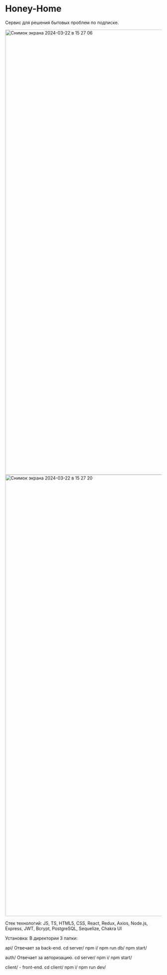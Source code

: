 # Honey-Home
Сервис для решения бытовых проблем по подписке.

<img width="1426" alt="Снимок экрана 2024-03-22 в 15 27 06" src="https://github.com/NoRm08/Honey-Home/assets/120987793/11027e37-d965-446b-be4b-3fc319953022">

<img width="1414" alt="Снимок экрана 2024-03-22 в 15 27 20" src="https://github.com/NoRm08/Honey-Home/assets/120987793/e3353c4e-7835-45d5-a4dd-69ea40159326">

Стек технологий:
JS, TS, HTML5, CSS, React, Redux, Axios, Node.js, Express, JWT, Bcrypt, PostgreSQL, Sequelize, Chakra UI

Установка:
В директории 3 папки:

api/ Отвечает за back-end.
cd server/
npm i/
npm run db/
npm start/

auth/ Отвечает за авторизацию.
cd server/
npm i/
npm start/

client/ - front-end.
cd client/
npm i/
npm run dev/
